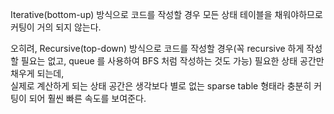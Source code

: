 Iterative(bottom-up) 방식으로 코드를 작성할 경우 모든 상태 테이블을 채워야하므로 커팅이 거의 되지 않는다.

오히려, Recursive(top-down) 방식으로 코드를 작성할 경우(꼭 recursive 하게 작성할 필요는 없고, queue 를 사용하여 BFS 처럼 작성하는 것도 가능) 필요한 상태 공간만 채우게 되는데,   
실제로 계산하게 되는 상태 공간은 생각보다 별로 없는 sparse table 형태라 충분히 커팅이 되어 훨씬 빠른 속도를 보여준다.
